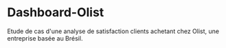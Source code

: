 # Dashboard-Olist

Etude de cas d'une analyse de satisfaction clients achetant chez Olist, une entreprise basée au Brésil.
